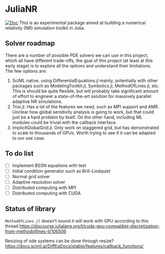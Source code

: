 # JuliaNR

[![Doc](https://img.shields.io/badge/docs-main-blue.svg)](https://kazewong.github.io/JuliaNR.jl/)
This is an experimental package aimed at building a numerical relativity (NR) simulation toolkit in Julia.

## Solver roadmap

There are a number of possible PDE solvers we can use in this project, which all have different trade-offs, the goal of this project (at least at this early stage) is to explore all the options and understand their limitations. The few options are:

1. SciML native. using DifferentialEquations.jl mainly, potentially with other packages such as ModelingToolkit.jl, Symbolics.jl, MethodOfLines.jl, etc. This is should be quite flexible, but will probably take significant amount of effort to engineer a state-of-the-art solution for massively parallel adaptive NR simulations.
2. Trixi.jl. Has a lot of the features we need, such as MPI support and AMR. Unclear how global senstivity analysis is going to work, but that could just be a hard problem by itself. On the other hand, including ML modules could be trivial with the callback interface.
3. ImplicitGlobalGrid.jl. Only work on staggered grid, but has demonstrated to scale to thousands of GPUs. Worth trying to see if it can be adapted to our use case.

## To do list
- [ ] Implement BSSN equations with test
- [ ] Initial condition generator such as Brill-Lindquist
- [ ] Normal grid solver
- [ ] Adaptive resolution solver
- [ ] Distributed computing with MPI
- [ ] Distributed computing with CUDA

## Status of library

`MethodOfLines.jl` doesn't sound it will work with GPU according to this thread https://discourse.julialang.org/t/cuda-gpu-compatible-discretization-from-methodoflines-jl/106506

Resizing of ode systems can be done through resize? https://docs.sciml.ai/DiffEqDocs/stable/features/callback_functions/